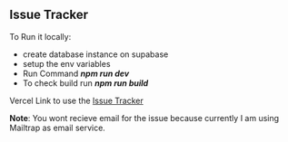 ## Issue Tracker

To Run it locally:
- create database instance on supabase
- setup the env variables
- Run Command  ***npm run dev***
- To check build run  ***npm run build***

Vercel Link to use the
[Issue Tracker](https://issue-tracker-five-ebon.vercel.app/)

**Note**:
You wont recieve email for the issue because currently I am using Mailtrap as email service.

